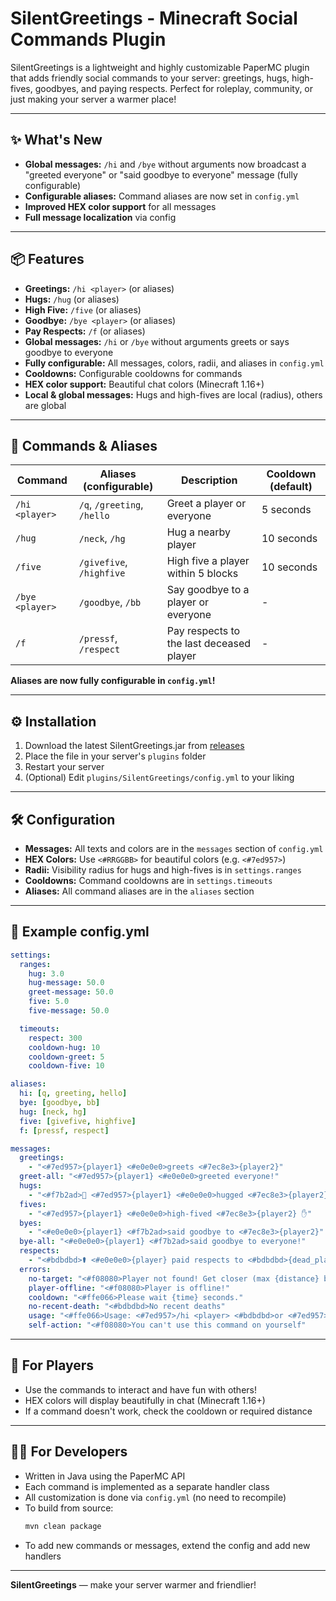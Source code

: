 # SilentGreetings - Minecraft Social Commands Plugin

SilentGreetings is a lightweight and highly customizable PaperMC plugin that adds friendly social commands to your server: greetings, hugs, high-fives, goodbyes, and paying respects. Perfect for roleplay, community, or just making your server a warmer place!

---

## ✨ What's New

- **Global messages:** `/hi` and `/bye` without arguments now broadcast a "greeted everyone" or "said goodbye to everyone" message (fully configurable)
- **Configurable aliases:** Command aliases are now set in `config.yml`
- **Improved HEX color support** for all messages
- **Full message localization** via config

---

## 📦 Features

- **Greetings:** `/hi <player>` (or aliases)
- **Hugs:** `/hug` (or aliases)
- **High Five:** `/five` (or aliases)
- **Goodbye:** `/bye <player>` (or aliases)
- **Pay Respects:** `/f` (or aliases)
- **Global messages:** `/hi` or `/bye` without arguments greets or says goodbye to everyone
- **Fully configurable:** All messages, colors, radii, and aliases in `config.yml`
- **Cooldowns:** Configurable cooldowns for commands
- **HEX color support:** Beautiful chat colors (Minecraft 1.16+)
- **Local & global messages:** Hugs and high-fives are local (radius), others are global

---

## 📝 Commands & Aliases

| Command           | Aliases (configurable)         | Description                                   | Cooldown (default)   |
|-------------------|-------------------------------|-----------------------------------------------|----------------------|
| `/hi <player>`    | `/q`, `/greeting`, `/hello`   | Greet a player or everyone                    | 5 seconds            |
| `/hug`            | `/neck`, `/hg`                | Hug a nearby player                           | 10 seconds           |
| `/five`           | `/givefive`, `/highfive`      | High five a player within 5 blocks            | 10 seconds           |
| `/bye <player>`   | `/goodbye`, `/bb`             | Say goodbye to a player or everyone           | -                    |
| `/f`              | `/pressf`, `/respect`         | Pay respects to the last deceased player      | -                    |

**Aliases are now fully configurable in `config.yml`!**

---

## ⚙️ Installation

1. Download the latest SilentGreetings.jar from [releases](https://github.com/nockiee/SilentGreetings/releases/)
2. Place the file in your server's `plugins` folder
3. Restart your server
4. (Optional) Edit `plugins/SilentGreetings/config.yml` to your liking

---

## 🛠️ Configuration

- **Messages:** All texts and colors are in the `messages` section of `config.yml`
- **HEX Colors:** Use `<#RRGGBB>` for beautiful colors (e.g. `<#7ed957>`)
- **Radii:** Visibility radius for hugs and high-fives is in `settings.ranges`
- **Cooldowns:** Command cooldowns are in `settings.timeouts`
- **Aliases:** All command aliases are in the `aliases` section

---

## 📄 Example config.yml

```yaml
settings:
  ranges:
    hug: 3.0
    hug-message: 50.0
    greet-message: 50.0
    five: 5.0
    five-message: 50.0

  timeouts:
    respect: 300
    cooldown-hug: 10
    cooldown-greet: 5
    cooldown-five: 10

aliases:
  hi: [q, greeting, hello]
  bye: [goodbye, bb]
  hug: [neck, hg]
  five: [givefive, highfive]
  f: [pressf, respect]

messages:
  greetings:
    - "<#7ed957>{player1} <#e0e0e0>greets <#7ec8e3>{player2}"
  greet-all: "<#7ed957>{player1} <#e0e0e0>greeted everyone!"
  hugs:
    - "<#f7b2ad>🤗 <#7ed957>{player1} <#e0e0e0>hugged <#7ec8e3>{player2} <#f7b2ad>🤗"
  fives:
    - "<#7ed957>{player1} <#e0e0e0>high-fived <#7ec8e3>{player2} ✋"
  byes:
    - "<#e0e0e0>{player1} <#f7b2ad>said goodbye to <#7ec8e3>{player2}"
  bye-all: "<#e0e0e0>{player1} <#f7b2ad>said goodbye to everyone!"
  respects:
    - "<#bdbdbd>⚰ <#e0e0e0>{player} paid respects to <#bdbdbd>{dead_player} <#bdbdbd>⚰"
  errors:
    no-target: "<#f08080>Player not found! Get closer (max {distance} blocks)"
    player-offline: "<#f08080>Player is offline!"
    cooldown: "<#ffe066>Please wait {time} seconds."
    no-recent-death: "<#bdbdbd>No recent deaths"
    usage: "<#ffe066>Usage: <#7ed957>/hi <player> <#bdbdbd>or <#7ed957>/q <player>"
    self-action: "<#f08080>You can't use this command on yourself"
```

---

## 👤 For Players

- Use the commands to interact and have fun with others!
- HEX colors will display beautifully in chat (Minecraft 1.16+)
- If a command doesn't work, check the cooldown or required distance

---

## 👨‍💻 For Developers

- Written in Java using the PaperMC API
- Each command is implemented as a separate handler class
- All customization is done via `config.yml` (no need to recompile)
- To build from source:
    ```sh
    mvn clean package
    ```
- To add new commands or messages, extend the config and add new handlers

---

**SilentGreetings** — make your server warmer and friendlier!
